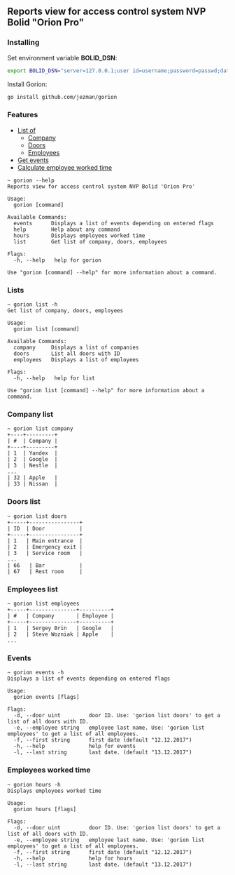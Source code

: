 ## Reports view for access control system NVP Bolid "Orion Pro"

### Installing

Set environment variable **BOLID_DSN**:
```bash
export BOLID_DSN="server=127.0.0.1;user id=username;password=passwd;database=base"
```
Install Gorion:
```bash
go install github.com/jezman/gorion
```

### Features

- [List of](#lists)
  * [Company](#company-list)
  * [Doors](#doors-list)
  * [Employees](#employees-list)
- [Get events](#events)
- [Calculate employee worked time](#employees-worked-time)

```
~ gorion --help
Reports view for access control system NVP Bolid 'Orion Pro'

Usage:
  gorion [command]

Available Commands:
  events      Displays a list of events depending on entered flags
  help        Help about any command
  hours       Displays employees worked time
  list        Get list of company, doors, employees

Flags:
  -h, --help   help for gorion

Use "gorion [command] --help" for more information about a command.

```
### Lists
```
~ gorion list -h
Get list of company, doors, employees

Usage:
  gorion list [command]

Available Commands:
  company     Displays a list of companies
  doors       List all doors with ID
  employees   Displays a list of employees

Flags:
  -h, --help   help for list

Use "gorion list [command] --help" for more information about a command.
```
### Company list
```
~ gorion list company
+----+---------+
| #  | Company |
+----+---------+
| 1  | Yandex  |
| 2  | Google  |
| 3  | Nestle  |
... 
| 32 | Apple   |
| 33 | Nissan  |
```
### Doors list
```
~ gorion list doors
+-----+----------------+
| ID  | Door           |
+-----+----------------+
| 1   | Main entrance  |
| 2   | Emergency exit |
| 3   | Service room   |
...
| 66   | Bar           |
| 67   | Rest room     |
```
### Employees list
```
~ gorion list employees
+-----+---------------+----------+
| #   | Company       | Employee |
+-----+---------------+----------+
| 1   | Sergey Brin   | Google   |
| 2   | Steve Wozniak | Apple    |
...
```
### Events
```
~ gorion events -h
Displays a list of events depending on entered flags

Usage:
  gorion events [flags]

Flags:
  -d, --door uint         door ID. Use: 'gorion list doors' to get a list of all doors with ID.
  -e, --employee string   employee last name. Use: 'gorion list employees' to get a list of all employees.
  -f, --first string      first date (default "12.12.2017")
  -h, --help              help for events
  -l, --last string       last date. (default "13.12.2017")
```
### Employees worked time
```
~ gorion hours -h
Displays employees worked time

Usage:
  gorion hours [flags]

Flags:
  -d, --door uint         door ID. Use: 'gorion list doors' to get a list of all doors with ID.
  -e, --employee string   employee last name. Use: 'gorion list employees' to get a list of all employees.
  -f, --first string      first date (default "12.12.2017")
  -h, --help              help for hours
  -l, --last string       last date. (default "13.12.2017")
```
